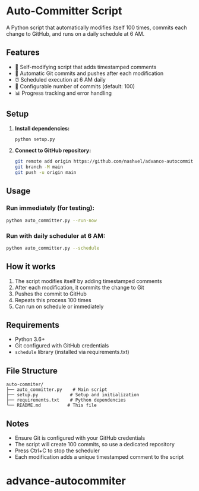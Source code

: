 # Auto-Committer Script

A Python script that automatically modifies itself 100 times, commits each change to GitHub, and runs on a daily schedule at 6 AM.

## Features

- 🔄 Self-modifying script that adds timestamped comments
- 📝 Automatic Git commits and pushes after each modification
- ⏰ Scheduled execution at 6 AM daily
- 🎯 Configurable number of commits (default: 100)
- 📊 Progress tracking and error handling

## Setup

1. **Install dependencies:**
   ```bash
   python setup.py
   ```

2. **Connect to GitHub repository:**
   ```bash
   git remote add origin https://github.com/nashvel/advance-autocommiter.git
   git branch -M main
   git push -u origin main
   ```

## Usage

### Run immediately (for testing):
```bash
python auto_committer.py --run-now
```

### Run with daily scheduler at 6 AM:
```bash
python auto_committer.py --schedule
```

## How it works

1. The script modifies itself by adding timestamped comments
2. After each modification, it commits the change to Git
3. Pushes the commit to GitHub
4. Repeats this process 100 times
5. Can run on schedule or immediately

## Requirements

- Python 3.6+
- Git configured with GitHub credentials
- `schedule` library (installed via requirements.txt)

## File Structure

```
auto-commiter/
├── auto_committer.py    # Main script
├── setup.py            # Setup and initialization
├── requirements.txt    # Python dependencies
└── README.md          # This file
```

## Notes

- Ensure Git is configured with your GitHub credentials
- The script will create 100 commits, so use a dedicated repository
- Press Ctrl+C to stop the scheduler
- Each modification adds a unique timestamped comment to the script
# advance-autocommiter

